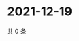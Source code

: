 # 2021-12-19

共 0 条

<!-- BEGIN WEIBO -->
<!-- 最后更新时间 Sun Dec 19 2021 19:07:23 GMT+0800 (China Standard Time) -->

<!-- END WEIBO -->
